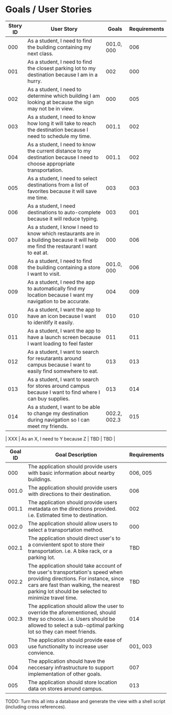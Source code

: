 # Goals / User Stories

| Story ID | User Story | Goals | Requirements |
|-|-|-|-|
| 000 | As a student, I need to find the building containing my next class. | 001.0, 000 | 006 |
| 001 | As a student, I need to find the closest parking lot to my destination because I am in a hurry. | 002 | 000 |
| 002 | As a student, I need to determine which building I am looking at because the sign may not be in view. | 000 | 005 |
| 003 | As a student, I need to know how long it will take to reach the destination because I need to schedule my time. | 001.1 | 002 |
| 004 | As a student, I need to know the current distance to my destination because I need to choose appropriate transportation. | 001.1 | 002 |
| 005 | As a student, I need to select destinations from a list of favorites because it will save me time. | 003 | 003 |
| 006 | As a student, I need destinations to auto-complete because it will reduce typing. | 003 | 001 |
| 007 | As a student, I know I need to know which restaurants are in a building because it will help me find the restaurant I want to eat at. | 000 | 006 |
| 008 | As a student, I need to find the building containing a store I want to visit. | 001.0, 000 | 006 |
| 009 | As a student, I need the app to automatically find my location because I want my navigation to be accurate. | 004 | 009 |
| 010 | As a student, I want the app to have an icon because I want to idenitify it easily. | 010 | 010 |
| 011 | As a student, I want the app to have a launch screen because I want loading to feel faster | 011 | 011 |
| 012 | As a student, I want to search for resutarants around campus because I want to easily find somewhere to eat. | 013 | 013 |
| 013 | As a student, I want to search for stores around campus because I want to find where I can buy supplies. | 013 | 014 |
| 014 | As a student, I want to be able to change my destination during navigation so I can meet my friends. | 002.2, 002.3 | 015 |

| XXX | As an X, I need to Y because Z | TBD | TBD |

| Goal ID | Goal Description | Requirements |
|-|-|-|
| 000 | The application should provide users with basic information about nearby buildings. | 006, 005 |
| 001.0 | The application should provide users with directions to their destination. | 006 |
| 001.1 | The application should provide users metadata on the directions provided. i.e. Estimated time to destination. | 002 |
| 002.0 | The application should allow users to select a transportation method. | 000 |
| 002.1 | The application should direct user's to a convientent spot to store their transportation. i.e. A bike rack, or a parking lot. | TBD |
| 002.2 | The application should take account of the user's transportation's speed when providing directions. For instance, since cars are fast than walking, the nearest parking lot should be selected to minimize travel time. | TBD |
| 002.3 | The application should allow the user to override the aforementioned, should they so choose. i.e. Users should be allowed to select a sub-optimal parking lot so they can meet friends. | 014 |
| 003 | The application should provide ease of use functionality to increase user convience. | 001, 003 |
| 004 | The application should have the neccesary infrastructure to support implementation of other goals. | 007 |
| 005 | The application should store location data on stores around campus. | 013 |

TODO: Turn this all into a database and generate the view with a shell script (including cross references).
